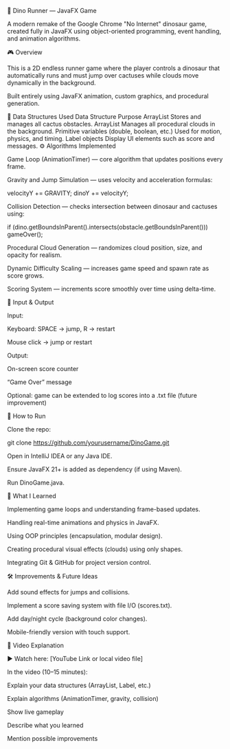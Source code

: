🦖 Dino Runner — JavaFX Game

A modern remake of the Google Chrome "No Internet" dinosaur game, created fully in JavaFX using object-oriented programming, event handling, and animation algorithms.

🎮 Overview

This is a 2D endless runner game where the player controls a dinosaur that automatically runs and must jump over cactuses while clouds move dynamically in the background.

Built entirely using JavaFX animation, custom graphics, and procedural generation.

🧠 Data Structures Used
Data Structure	Purpose
ArrayList<Group>	Stores and manages all cactus obstacles.
ArrayList<Group>	Manages all procedural clouds in the background.
Primitive variables (double, boolean, etc.)	Used for motion, physics, and timing.
Label objects	Display UI elements such as score and messages.
⚙️ Algorithms Implemented

Game Loop (AnimationTimer) — core algorithm that updates positions every frame.

Gravity and Jump Simulation — uses velocity and acceleration formulas:

velocityY += GRAVITY;
dinoY += velocityY;


Collision Detection — checks intersection between dinosaur and cactuses using:

if (dino.getBoundsInParent().intersects(obstacle.getBoundsInParent())) gameOver();


Procedural Cloud Generation — randomizes cloud position, size, and opacity for realism.

Dynamic Difficulty Scaling — increases game speed and spawn rate as score grows.

Scoring System — increments score smoothly over time using delta-time.

🧩 Input & Output

Input:

Keyboard: SPACE → jump, R → restart

Mouse click → jump or restart

Output:

On-screen score counter

“Game Over” message

Optional: game can be extended to log scores into a .txt file (future improvement)

🚀 How to Run

Clone the repo:

git clone https://github.com/yourusername/DinoGame.git


Open in IntelliJ IDEA or any Java IDE.

Ensure JavaFX 21+ is added as dependency (if using Maven).

Run DinoGame.java.

🧩 What I Learned

Implementing game loops and understanding frame-based updates.

Handling real-time animations and physics in JavaFX.

Using OOP principles (encapsulation, modular design).

Creating procedural visual effects (clouds) using only shapes.

Integrating Git & GitHub for project version control.

🛠️ Improvements & Future Ideas

Add sound effects for jumps and collisions.

Implement a score saving system with file I/O (scores.txt).

Add day/night cycle (background color changes).

Mobile-friendly version with touch support.

🎥 Video Explanation

▶️ Watch here: [YouTube Link or local video file]

In the video (10–15 minutes):

Explain your data structures (ArrayList, Label, etc.)

Explain algorithms (AnimationTimer, gravity, collision)

Show live gameplay

Describe what you learned

Mention possible improvements
